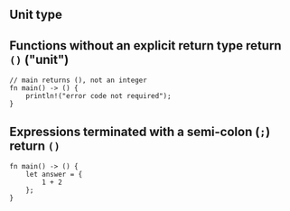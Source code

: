 <section class="slide">

# Unit type

</section>
<section class="slide">

## Functions without an explicit return type return `()` ("unit")

</section>

<section class="slide">

```rust, editable
// main returns (), not an integer
fn main() -> () {
    println!("error code not required");
}
```

</section>

<section class="slide">

## Expressions terminated with a semi-colon (`;`) return `()`

```rust,editable
fn main() -> () {
    let answer = {
        1 + 2
    };
}
```

</section>